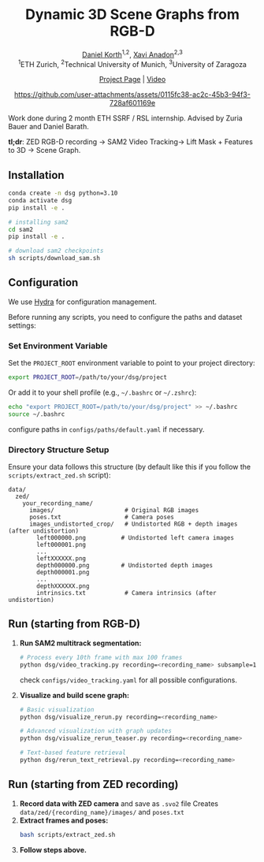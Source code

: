 <div align="center">

# Dynamic 3D Scene Graphs from RGB-D
[Daniel Korth](https://danielkorth.io/)<sup>1,2</sup>, [Xavi Anadon](https://x.com/XaviXva)<sup>2,3</sup> <br>
<sup>1</sup>ETH Zurich, <sup>2</sup>Technical University of Munich, <sup>3</sup>University of Zaragoza

[Project Page](https://danielkorth.github.io/dynamic-scene-graphs/) | [Video](https://youtu.be/tMiMO2Wnj8Q)

https://github.com/user-attachments/assets/0115fc38-ac2c-45b3-94f3-728af601169e

</div>

Work done during 2 month ETH SSRF / RSL internship. Advised by Zuria Bauer and Daniel Barath.

**tl;dr**: ZED RGB-D recording -> SAM2 Video Tracking-> Lift Mask + Features to 3D -> Scene Graph.

## Installation

```bash
conda create -n dsg python=3.10
conda activate dsg
pip install -e .

# installing sam2
cd sam2
pip install -e .

# download sam2 checkpoints
sh scripts/download_sam.sh
```

## Configuration

We use [Hydra](https://hydra.cc/) for configuration management.

Before running any scripts, you need to configure the paths and dataset settings:

### Set Environment Variable

Set the `PROJECT_ROOT` environment variable to point to your project directory:
```bash
export PROJECT_ROOT=/path/to/your/dsg/project
```

Or add it to your shell profile (e.g., `~/.bashrc` or `~/.zshrc`):
```bash
echo "export PROJECT_ROOT=/path/to/your/dsg/project" >> ~/.bashrc
source ~/.bashrc
```

configure paths in `configs/paths/default.yaml` if necessary.

### Directory Structure Setup

Ensure your data follows this structure (by default like this if you follow the `scripts/extract_zed.sh` script):
```
data/
  zed/
    your_recording_name/
      images/                    # Original RGB images
      poses.txt                  # Camera poses
      images_undistorted_crop/   # Undistorted RGB + depth images (after undistortion)
        left000000.png          # Undistorted left camera images
        left000001.png
        ...
        leftXXXXXX.png
        depth000000.png         # Undistorted depth images
        depth000001.png
        ...
        depthXXXXXX.png
        intrinsics.txt           # Camera intrinsics (after undistortion)
```

## Run (starting from RGB-D)

1. **Run SAM2 multitrack segmentation:**
   ```bash
   # Process every 10th frame with max 100 frames
   python dsg/video_tracking.py recording=<recording_name> subsample=10 max_frames=100
   ```
   check `configs/video_tracking.yaml` for all possible configurations.

2. **Visualize and build scene graph:**
   ```bash
   # Basic visualization
   python dsg/visualize_rerun.py recording=<recording_name>

   # Advanced visualization with graph updates
   python dsg/visualize_rerun_teaser.py recording=<recording_name>

   # Text-based feature retrieval
   python dsg/rerun_text_retrieval.py recording=<recording_name>
   ``` 

## Run (starting from ZED recording)

1. **Record data with ZED camera** and save as `.svo2` file
   Creates `data/zed/{recording_name}/images/` and `poses.txt`
2. **Extract frames and poses:**
   ```bash
   bash scripts/extract_zed.sh
   ```
3. **Follow steps above.**
